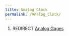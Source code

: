 ```yaml
---
title: Analog Clock
permalink: /Analog_Clock/
---
```


1.  REDIRECT [Analog Gages](/Analog_Gages "wikilink")
